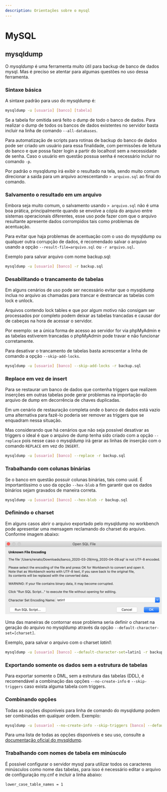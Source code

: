 ```yaml
---
description: Orientações sobre o mysql
---
```


# MySQL

## mysqldump

O _mysqldump_ é uma ferramenta muito útil para backup de banco de dados mysql. Mas é preciso se atentar para algumas questões no uso dessa ferramenta.

### Sintaxe básica

A sintaxe padrão para uso do mysqldump é:

```bash
mysqldump -u [usuario] [banco] [tabela]
```

Se a tabela for omitida será feito o dump de todo o banco de dados. Para realizar o dump de todos os bancos de dados existentes no servidor basta incluir na linha de comando `--all-databases`.

Para automatização de scripts para rotinas de backup do banco de dados pode ser criado um usuário para essa finalidade, com permissões de leitura do banco e que possa fazer login a partir do localhost sem a necessidade de senha. Caso o usuário em questão possua senha é necessário incluir no comando `-p`.

Por padrão o mysqldump irá exibir o resultado na tela, sendo muito comum direcionar a saida para um arquivo acrescentando `> arquivo.sql` ao final do comando.

### Salvamento o resultado em um arquivo

Embora seja muito comum, o salvamento usando `> arquivo.sql` não é uma boa prática, principalmente quando se envolve a cópia do arquivo entre sistemas operacionais diferentes, esse uso pode fazer com que o arquivo resultante apresente dados corrompidos tais como problemas de acentuação.

Para evitar que haja problemas de acentuação com o uso do mysqldump ou qualquer outra corrupção de dados, é recomendado salvar o arquivo usando a opção `--result-file=arquivo.sql` ou `-r arquivo.sql`.

Exemplo para salvar arquivo com nome backup.sql:

```bash
mysqldump -u [usuario] [banco] -r backup.sql
```

### Desabilitando o trancamento de tabelas

Em alguns cenários de uso pode ser necessário evitar que o mysqldump inclua no arquivo as chamadas para trancar e destrancar as tabelas com lock e unlock.

Arquivos contendo lock tables e que por algum motivo não consigam ser processados por completo podem deixar as tabelas trancadas e causar dor de cabeças na hora de acessar o servidor.

Por exemplo: se a única forma de acesso ao servidor for via phpMyAdmin e as tabelas estiverem trancadas o phpMyAdmin pode travar e não funcionar corretamente.

Para desativar o trancamento de tabelas basta acrescentar a linha de comando a opção `--skip-add-locks`.

```bash
mysqldump -u [usuario] [banco] --skip-add-locks -r backup.sql
```

### Replace em vez de insert

Para se restaurar um banco de dados que contenha triggers que realizem inserções em outras tabelas pode gerar problemas na importação do arquivo de dump em decorrência de chaves duplicadas.

Em um cenário de restauração completa onde o banco de dados está vazio uma alternativa para fazê-lo poderia ser remover as triggers que se enquadram nessa situação.

Mas considerando que há cenários que não seja possível desativar as triggers o ideal é que o arquivo de dump tenha sido criado com a opção `--replace` pois nesse caso o mysqldump irá gerar as linhas de inserção com o comando `REPLACE` em vez do `INSERT`.

```bash
mysqldump -u [usuario] [banco] --replace -r backup.sql
```

### Trabalhando com colunas binárias

Se o banco em questão possuir colunas binárias, tais como uuid. É importantíssimo o uso da opção `--hex-blob` a fim garantir que os dados binários sejam gravados de maneira correta.

```bash
mysqldump -u [usuario] [banco] --hex-blob -r backup.sql
```

### Definindo o charset

Em alguns casos abrir o arquivo exportado pelo mysqldump no workbench pode apresentar uma mensagem reclamando do charset do arquivo. Conforme imagem abaixo:

![Erro quando o workbench não consegue identificar o charset do arquivo](<../.gitbook/assets/image (2) (1).png>)

Uma das maneiras de contornar esse problema seria definir o charset na geração do arquivo no mysqldump através da opção `--default-character-set=[charset]`.

Exemplo, para salvar o arquivo com o charset _latin1_:

```bash
mysqldump -u [usuario] [banco] --default-character-set=latin1 -r backup.sql
```

### Exportando somente os dados sem a estrutura de tabelas

Para exportar somente o DML, sem a estrutura das tabelas (DDL), é recomendável a combinação das opções `--no-create-info` e `--skip-triggers` caso exista alguma tabela com triggers.

### Combinando opções

Todas as opções disponíveis para linha de comando do mysqldump podem ser combinadas em qualquer ordem. Exemplo:

```bash
mysqldump -u [usuario] --no-create-info --skip-triggers [banco] --default-character-set=latin1 --hex-blob --replace --skip-add-locks -r [arquivo]
```

Para uma lista de todas as opções disponíveis e seu uso, consulte a [documentação oficial do mysqldump](https://dev.mysql.com/doc/refman/8.0/en/mysqldump.html).

### Trabalhando com nomes de tabela em minúsculo

É possível configurar o servidor mysql para utilizar todos os caracteres minúsculos como nome das tabelas, para isso é necessário editar o arquivo de configuração my.cnf e incluir a linha abaixo:

```
lower_case_table_names = 1
```
